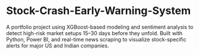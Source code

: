# Stock-Crash-Early-Warning-System
A portfolio project using XGBoost-based modeling and sentiment analysis to detect high-risk market setups 15–30 days before they unfold. Built with Python, Power BI, and real-time news scraping to visualize stock-specific alerts for major US and Indian companies.
